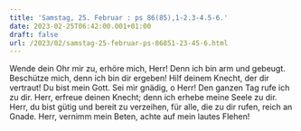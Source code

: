 ```yaml
---
title: 'Samstag, 25. Februar : ps 86(85),1-2.3-4.5-6.'
date: 2023-02-25T06:42:00.001+01:00
draft: false
url: /2023/02/samstag-25-februar-ps-86851-23-45-6.html
---
```


Wende dein Ohr mir zu, erhöre mich, Herr! Denn ich bin arm und gebeugt. Beschütze mich, denn ich bin dir ergeben! Hilf deinem Knecht, der dir vertraut! Du bist mein Gott. Sei mir gnädig, o Herr! Den ganzen Tag rufe ich zu dir. Herr, erfreue deinen Knecht; denn ich erhebe meine Seele zu dir. Herr, du bist gütig und bereit zu verzeihen, für alle, die zu dir rufen, reich an Gnade. Herr, vernimm mein Beten, achte auf mein lautes Flehen!